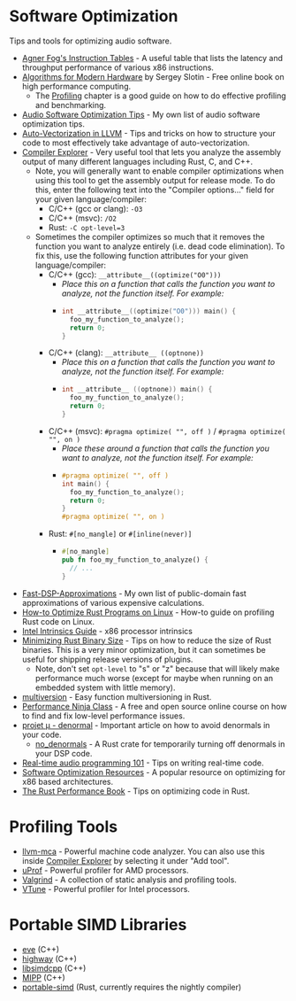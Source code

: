 # Software Optimization

Tips and tools for optimizing audio software.

- [Agner Fog's Instruction Tables](https://www.agner.org/optimize/instruction_tables.pdf) - A useful table that lists the latency and throughput performance of various x86 instructions.
- [Algorithms for Modern Hardware](https://en.algorithmica.org/hpc/) by Sergey Slotin - Free online book on high performance computing.
  - The [Profiling](https://en.algorithmica.org/hpc/profiling/) chapter is a good guide on how to do effective profiling and benchmarking.
- [Audio Software Optimization Tips](../content/AUDIO_SOFTWARE_OPTIMIZATION_TIPS.md) - My own list of audio software optimization tips.
- [Auto-Vectorization in LLVM](https://llvm.org/docs/Vectorizers.html) - Tips and tricks on how to structure your code to most effectively take advantage of auto-vectorization.
- [Compiler Explorer] - Very useful tool that lets you analyze the assembly output of many different languages including Rust, C, and C++.
  - Note, you will generally want to enable compiler optimizations when using this tool to get the assembly output for release mode. To do this, enter the following text into the "Compiler options..." field for your given language/compiler:
    - C/C++ (gcc or clang): `-O3`
    - C/C++ (msvc): `/O2`
    - Rust: `-C opt-level=3`
  - Sometimes the compiler optimizes so much that it removes the function you want to analyze entirely (i.e. dead code elimination). To fix this, use the following function attributes for your given language/compiler:
    - C/C++ (gcc): `__attribute__((optimize("O0")))`
        - *Place this on a function that calls the function you want to analyze, not the function itself. For example:*
        - ```c
          int __attribute__((optimize("O0"))) main() {
            foo_my_function_to_analyze();
            return 0;
          }
          ```
    - C/C++ (clang): `__attribute__ ((optnone))`
        - *Place this on a function that calls the function you want to analyze, not the function itself. For example:*
        - ```c
          int __attribute__ ((optnone)) main() {
            foo_my_function_to_analyze();
            return 0;
          }
          ```
    - C/C++ (msvc): `#pragma optimize( "", off )` / `#pragma optimize( "", on )`
      - *Place these around a function that calls the function you want to analyze, not the function itself. For example:*
      - ```c
        #pragma optimize( "", off )
        int main() {
          foo_my_function_to_analyze();
          return 0;
        }
        #pragma optimize( "", on )
        ```
    - Rust: `#[no_mangle]` or `#[inline(never)]`
      - ```rust
        #[no_mangle]
        pub fn foo_my_function_to_analyze() {
          // ...
        }
        ```
- [Fast-DSP-Approximations](https://github.com/BillyDM/Fast-DSP-Approximations) - My own list of public-domain fast approximations of various expensive calculations.
- [How-to Optimize Rust Programs on Linux](http://www.codeofview.com/fix-rs/2017/01/24/how-to-optimize-rust-programs-on-linux/) - How-to guide on profiling Rust code on Linux.
- [Intel Intrinsics Guide](https://software.intel.com/sites/landingpage/IntrinsicsGuide) - x86 processor intrinsics
- [Minimizing Rust Binary Size](https://github.com/johnthagen/min-sized-rust) - Tips on how to reduce the size of Rust binaries. This is a very minor optimization, but it can sometimes be useful for shipping release versions of plugins.
  - Note, don't set `opt-level` to "s" or "z" because that will likely make performance much worse (except for maybe when running on an embedded system with little memory).
- [multiversion](https://crates.io/crates/multiversion) - Easy function multiversioning in Rust.
- [Performance Ninja Class](https://github.com/dendibakh/perf-ninja) - A free and open source online course on how to find and fix low-level performance issues.
- [projet μ - denormal](https://mu.krj.st/denormal/) - Important article on how to avoid denormals in your code.
  - [no_denormals](https://crates.io/crates/no_denormals) - A Rust crate for temporarily turning off denormals in your DSP code.
- [Real-time audio programming 101](http://www.rossbencina.com/code/real-time-audio-programming-101-time-waits-for-nothing) - Tips on writing real-time code.
- [Software Optimization Resources](https://www.agner.org/optimize/) - A popular resource on optimizing for x86 based architectures.
- [The Rust Performance Book](https://nnethercote.github.io/perf-book/title-page.html) - Tips on optimizing code in Rust.

# Profiling Tools

- [llvm-mca](https://www.llvm.org/docs/CommandGuide/llvm-mca.html) - Powerful machine code analyzer. You can also use this inside [Compiler Explorer] by selecting it under "Add tool".
- [uProf](https://www.amd.com/en/developer/uprof.html) - Powerful profiler for AMD processors.
- [Valgrind](https://valgrind.org/docs/manual/quick-start.html) - A collection of static analysis and profiling tools.
- [VTune](https://www.intel.com/content/www/us/en/docs/vtune-profiler/get-started-guide/2023/overview.html) - Powerful profiler for Intel processors.

# Portable SIMD Libraries

- [eve](https://github.com/jfalcou/eve) (C++)
- [highway](https://github.com/google/highway) (C++)
- [libsimdcpp](https://github.com/p12tic/libsimdpp) (C++)
- [MIPP](https://github.com/aff3ct/MIPP) (C++)
- [portable-simd](https://github.com/rust-lang/portable-simd) (Rust, currently requires the nightly compiler)

[Compiler Explorer]: https://godbolt.org/
